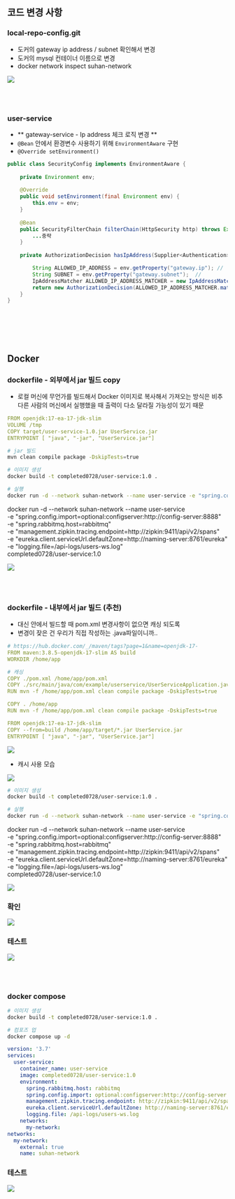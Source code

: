 ## 코드 변경 사항

### local-repo-config.git
- 도커의 gateway ip address / subnet 확인해서 변경
- 도커의 mysql 컨테이너 이름으로 변경
- docker network inspect suhan-network

![](https://velog.velcdn.com/images/develing1991/post/958b5501-204a-4028-af68-f3b733de8661/image.png)

<br><br>
### user-service
- ** gateway-service - Ip address 체크 로직 변경 **
- `@Bean` 안에서 환경변수 사용하기 위해 `EnvironmentAware` 구현
- `@Override setEnvironment()`

```java
public class SecurityConfig implements EnvironmentAware {
	
    private Environment env;
    
    @Override
    public void setEnvironment(final Environment env) {
        this.env = env;
    }
    
    @Bean
    public SecurityFilterChain filterChain(HttpSecurity http) throws Exception {
    	...중략
    }
    
    private AuthorizationDecision hasIpAddress(Supplier<Authentication> authentication, RequestAuthorizationContext object) {

        String ALLOWED_IP_ADDRESS = env.getProperty("gateway.ip"); // 
        String SUBNET = env.getProperty("gateway.subnet");	//
        IpAddressMatcher ALLOWED_IP_ADDRESS_MATCHER = new IpAddressMatcher(ALLOWED_IP_ADDRESS + SUBNET);
        return new AuthorizationDecision(ALLOWED_IP_ADDRESS_MATCHER.matches(object.getRequest()));
    }
}
```

<br><br><br><br>

## Docker

### dockerfile - 외부에서 jar 빌드 copy
- 로컬 머신에 무언가를 빌드해서 Docker 이미지로 복사해서 가져오는 방식은 비추
  다른 사람의 머신에서 실행했을 때 출력이 다소 달라질 가능성이 있기 때문
```yaml
FROM openjdk:17-ea-17-jdk-slim
VOLUME /tmp
COPY target/user-service-1.0.jar UserService.jar
ENTRYPOINT [ "java", "-jar", "UserService.jar"]
```

```bash
# jar 빌드
mvn clean compile package -DskipTests=true

# 이미지 생성
docker build -t completed0728/user-service:1.0 .

# 실행
docker run -d --network suhan-network --name user-service -e "spring.config.import=optional:configserver:http://config-server:8888" -e "spring.rabbitmq.host=rabbitmq" -e "management.zipkin.tracing.endpoint=http://zipkin:9411/api/v2/spans" -e "eureka.client.serviceUrl.defaultZone=http://naming-server:8761/eureka" -e "logging.file=/api-logs/users-ws.log" completed0728/user-service:1.0
```

docker run -d --network suhan-network --name user-service \
-e "spring.config.import=optional:configserver:http://config-server:8888" \
-e "spring.rabbitmq.host=rabbitmq" \
-e "management.zipkin.tracing.endpoint=http://zipkin:9411/api/v2/spans" \
-e "eureka.client.serviceUrl.defaultZone=http://naming-server:8761/eureka" \
-e "logging.file=/api-logs/users-ws.log" \
completed0728/user-service:1.0

![](https://velog.velcdn.com/images/develing1991/post/41ddcd15-166e-4b28-b1e4-8a9b813ad2d4/image.png)


<br><br>

### dockerfile - 내부에서 jar 빌드 (추천)
- 대신 안에서 빌드할 때 pom.xml 변경사항이 없으면 캐싱 되도록
- 변경이 잦은 건 우리가 직접 작성하는 .java파일이니까..

```yaml
# https://hub.docker.com/_/maven/tags?page=1&name=openjdk-17-
FROM maven:3.8.5-openjdk-17-slim AS build
WORKDIR /home/app

# 캐싱
COPY ./pom.xml /home/app/pom.xml
COPY ./src/main/java/com/example/userservice/UserServiceApplication.java /home/app/src/main/java/com/example/userservice/UserServiceApplication.java
RUN mvn -f /home/app/pom.xml clean compile package -DskipTests=true

COPY . /home/app
RUN mvn -f /home/app/pom.xml clean compile package -DskipTests=true

FROM openjdk:17-ea-17-jdk-slim
COPY --from=build /home/app/target/*.jar UserService.jar
ENTRYPOINT [ "java", "-jar", "UserService.jar"]
```

![](https://velog.velcdn.com/images/develing1991/post/de2606ee-936b-4abd-80ba-de71a257a5a9/image.png)

- 캐시 사용 모습

![](https://velog.velcdn.com/images/develing1991/post/74bf8499-bb38-4fe3-819a-52627eaf1281/image.png)




```bash
# 이미지 생성
docker build -t completed0728/user-service:1.0 .

# 실행
docker run -d --network suhan-network --name user-service -e "spring.config.import=optional:configserver:http://config-server:8888" -e "spring.rabbitmq.host=rabbitmq" -e "management.zipkin.tracing.endpoint=http://zipkin:9411/api/v2/spans" -e "eureka.client.serviceUrl.defaultZone=http://naming-server:8761/eureka" -e "logging.file=/api-logs/users-ws.log" completed0728/user-service:1.0
```

docker run -d --network suhan-network --name user-service \
-e "spring.config.import=optional:configserver:http://config-server:8888" \
-e "spring.rabbitmq.host=rabbitmq" \
-e "management.zipkin.tracing.endpoint=http://zipkin:9411/api/v2/spans" \
-e "eureka.client.serviceUrl.defaultZone=http://naming-server:8761/eureka" \
-e "logging.file=/api-logs/users-ws.log" \
completed0728/user-service:1.0

![](https://velog.velcdn.com/images/develing1991/post/41ddcd15-166e-4b28-b1e4-8a9b813ad2d4/image.png)

### 확인

![](https://velog.velcdn.com/images/develing1991/post/87ce55fd-8daf-45df-b71b-6e2e07a0ca74/image.png)

### 테스트

![](https://velog.velcdn.com/images/develing1991/post/eb70422a-264f-442f-ace0-afd238ca7756/image.png)


<br><br>

### docker compose

```bash
# 이미지 생성
docker build -t completed0728/user-service:1.0 .

# 컴포즈 업
docker compose up -d
```

```yaml
version: '3.7'
services:
  user-service:
    container_name: user-service
    image: completed0728/user-service:1.0
    environment:
      spring.rabbitmq.host: rabbitmq
      spring.config.import: optional:configserver:http://config-server:8888
      management.zipkin.tracing.endpoint: http://zipkin:9411/api/v2/spans
      eureka.client.serviceUrl.defaultZone: http://naming-server:8761/eureka
      logging.file: /api-logs/users-ws.log
    networks:
      my-network:
networks:
  my-network:
    external: true
    name: suhan-network
```

### 테스트

![](https://velog.velcdn.com/images/develing1991/post/8260470d-3775-4f55-b14b-9f5de9b4ddc0/image.png)
